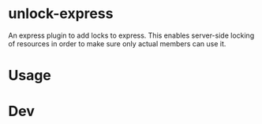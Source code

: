# unlock-express

An express plugin to add locks to express. This enables server-side locking of resources in order to make sure only actual members can use it.

# Usage

# Dev
